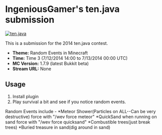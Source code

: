 IngeniousGamer's ten.java submission
==============================

[![ten.java](https://cdn.mediacru.sh/hu4CJqRD7AiB.svg)](https://tenjava.com/)

This is a submission for the 2014 ten.java contest.

- __Theme:__ Random Events in Minecraft
- __Time:__ Time 3 (7/12/2014 14:00 to 7/13/2014 00:00 UTC)
- __MC Version:__ 1.7.9 (latest Bukkit beta)
- __Stream URL:__ None

Usage
-----

1. Install plugin
2. Play survival a bit and see if you notice random events.

Random Events include -
*Meteor Shower(Particles on ALL--Can be very destructive)  force with "/wev force meteor"
*QuickSand when running on sand   force with "/wev force quicksand"
*Combustible trees(just break trees)
*Buried treasure in sand(dig around in sand)